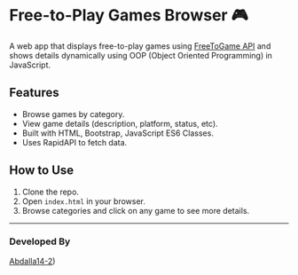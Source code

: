 # Free-to-Play Games Browser 🎮

A web app that displays free-to-play games using [FreeToGame API](https://www.freetogame.com/api) and shows details dynamically using OOP (Object Oriented Programming) in JavaScript.

## Features
- Browse games by category.
- View game details (description, platform, status, etc).
- Built with HTML, Bootstrap, JavaScript ES6 Classes.
- Uses RapidAPI to fetch data.

## How to Use
1. Clone the repo.
2. Open `index.html` in your browser.
3. Browse categories and click on any game to see more details.


---

### Developed By
[Abdalla14-2](https://github.com/Abdalla14-2))
